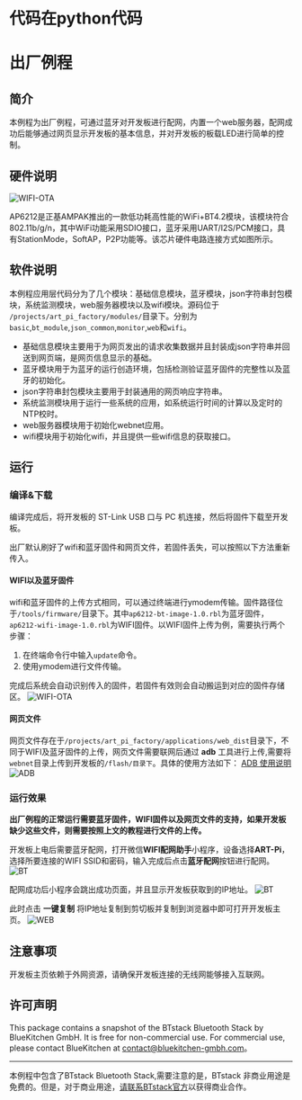 

# 代码在python代码
# 出厂例程
## 简介
本例程为出厂例程，可通过蓝牙对开发板进行配网，内置一个web服务器，配网成功后能够通过网页显示开发板的基本信息，并对开发板的板载LED进行简单的控制。

## 硬件说明
![WIFI-OTA](./figures/wifi_hardware.png)

  AP6212是正基AMPAK推出的一款低功耗高性能的WiFi+BT4.2模块，该模块符合802.11b/g/n，其中WiFi功能采用SDIO接口，蓝牙采用UART/I2S/PCM接口，具有StationMode，SoftAP，P2P功能等。该芯片硬件电路连接方式如图所示。

## 软件说明
本例程应用层代码分为了几个模块：基础信息模块，蓝牙模块，json字符串封包模块，系统监测模块，web服务器模块以及wifi模块。源码位于 `/projects/art_pi_factory/modules/`目录下。分别为`basic`,`bt_module`,`json_common`,`monitor`,`web`和`wifi`。

- 基础信息模块主要用于为网页发出的请求收集数据并且封装成json字符串并回送到网页端，是网页信息显示的基础。
- 蓝牙模块用于为蓝牙的运行创造环境，包括检测验证蓝牙固件的完整性以及蓝牙的初始化。
- json字符串封包模块主要用于封装通用的网页响应字符串。
- 系统监测模块用于运行一些系统的应用，如系统运行时间的计算以及定时的NTP校时。
- web服务器模块用于初始化webnet应用。
- wifi模块用于初始化wifi，并且提供一些wifi信息的获取接口。


## 运行
### 编译&下载

编译完成后，将开发板的 ST-Link USB 口与 PC 机连接，然后将固件下载至开发板。

出厂默认刷好了wifi和蓝牙固件和网页文件，若固件丢失，可以按照以下方法重新传入。

#### WIFI以及蓝牙固件

wifi和蓝牙固件的上传方式相同，可以通过终端进行ymodem传输。固件路径位于`/tools/firmware/`目录下。其中`ap6212-bt-image-1.0.rbl`为蓝牙固件，`ap6212-wifi-image-1.0.rbl`为WIFI固件。以WIFI固件上传为例，需要执行两个步骤：
1. 在终端命令行中输入`update`命令。
2. 使用ymodem进行文件传输。

完成后系统会自动识别传入的固件，若固件有效则会自动搬运到对应的固件存储区。
![WIFI-OTA](./figures/wifi_ota.gif)

#### 网页文件

网页文件存在于`/projects/art_pi_factory/applications/web_dist`目录下，不同于WIFI及蓝牙固件的上传，网页文件需要联网后通过 **adb** 工具进行上传,需要将`webnet`目录上传到开发板的`/flash/目录下`。具体的使用方法如下：
[ADB 使用说明](https://github.com/heyuanjie87/adbd#readme)
![ADB](./figures/adb.gif)

### 运行效果

**出厂例程的正常运行需要蓝牙固件，WIFI固件以及网页文件的支持，如果开发板缺少这些文件，则需要按照上文的教程进行文件的上传。**

开发板上电后需要蓝牙配网，打开微信**WIFI配网助手**小程序，设备选择**ART-Pi**，选择所要连接的WIFI SSID和密码，输入完成后点击**蓝牙配网**按钮进行配网。
![BT](./figures/bt.jpg)

配网成功后小程序会跳出成功页面，并且显示开发板获取到的IP地址。
![BT](./figures/bt_success.jpg)

此时点击 **一键复制** 将IP地址复制到剪切板并复制到浏览器中即可打开开发板主页。
![WEB](./figures/web.gif)

## 注意事项

开发板主页依赖于外网资源，请确保开发板连接的无线网能够接入互联网。

## 许可声明

This package contains a snapshot of the BTstack Bluetooth Stack by BlueKitchen GmbH.
It is free for non-commercial use. For commercial use, please contact BlueKitchen at contact@bluekitchen-gmbh.com。

---------------------------

本例程中包含了BTstack Bluetooth Stack,需要注意的是，BTstack 非商业用途是免费的。但是，对于商业用途，<a href="mailto:contact@bluekitchen-gmbh.com">请联系BTstack官方</a>以获得商业合作。


